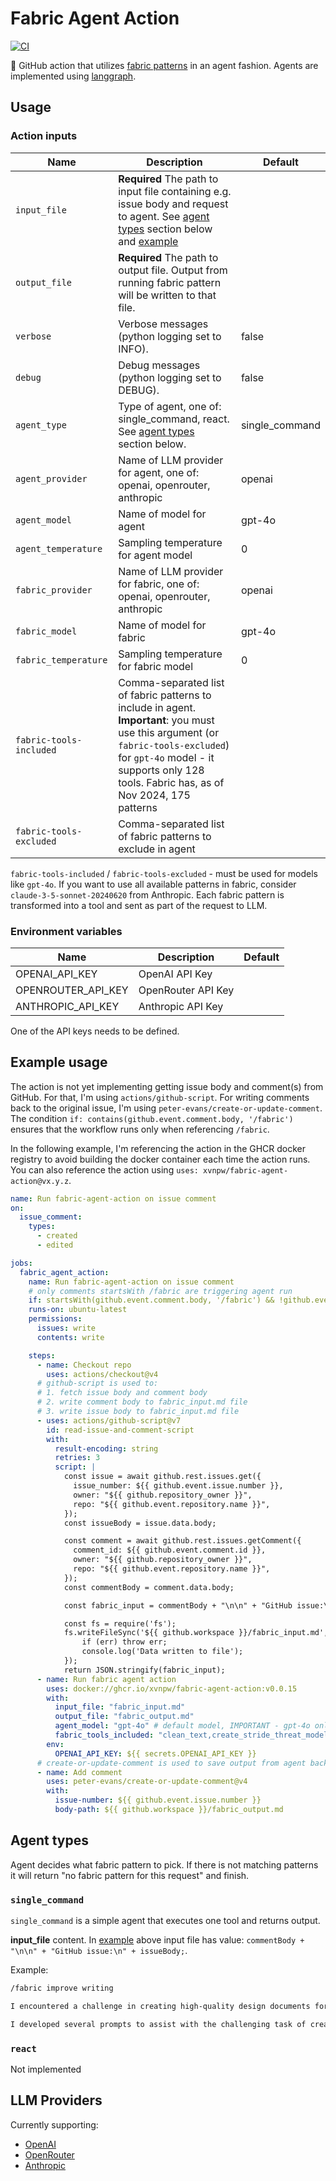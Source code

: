 # Fabric Agent Action

[![CI](https://github.com/xvnpw/fabric-agent-action/actions/workflows/ci.yaml/badge.svg)](https://github.com/xvnpw/fabric-agent-action/actions/workflows/ci.yaml)

🤖 GitHub action that utilizes [fabric patterns](https://github.com/danielmiessler/fabric/tree/main/patterns) in an agent fashion. Agents are implemented using [langgraph](https://www.langchain.com/langgraph).

## Usage

### Action inputs

| Name | Description | Default |
| --- | --- | --- |
| `input_file` | **Required** The path to input file containing e.g. issue body and request to agent. See [agent types](#agent-types) section below and [example](#example-usage) | |
| `output_file` | **Required** The path to output file. Output from running fabric pattern will be written to that file. | |
| `verbose` | Verbose messages (python logging set to INFO). | false |
| `debug` | Debug messages (python logging set to DEBUG). | false |
| `agent_type` | Type of agent, one of: single_command, react. See [agent types](#agent-types) section below. | single_command |
| `agent_provider` | Name of LLM provider for agent, one of: openai, openrouter, anthropic | openai |
| `agent_model` | Name of model for agent | gpt-4o |
| `agent_temperature` | Sampling temperature for agent model | 0 |
| `fabric_provider` | Name of LLM provider for fabric, one of: openai, openrouter, anthropic | openai |
| `fabric_model` | Name of model for fabric | gpt-4o |
| `fabric_temperature` | Sampling temperature for fabric model | 0 |
| `fabric-tools-included` | Comma-separated list of fabric patterns to include in agent. **Important**: you must use this argument (or `fabric-tools-excluded`) for `gpt-4o` model - it supports only 128 tools. Fabric has, as of Nov 2024, 175 patterns |
| `fabric-tools-excluded` | Comma-separated list of fabric patterns to exclude in agent |

`fabric-tools-included` / `fabric-tools-excluded` - must be used for models like `gpt-4o`. If you want to use all available patterns in fabric, consider `claude-3-5-sonnet-20240620` from Anthropic. Each fabric pattern is transformed into a tool and sent as part of the request to LLM.

### Environment variables

| Name | Description | Default |
| --- | --- | --- |
| OPENAI_API_KEY | OpenAI API Key | |
| OPENROUTER_API_KEY | OpenRouter API Key | |
| ANTHROPIC_API_KEY | Anthropic API Key | |

One of the API keys needs to be defined.

## Example usage

The action is not yet implementing getting issue body and comment(s) from GitHub. For that, I'm using `actions/github-script`. For writing comments back to the original issue, I'm using `peter-evans/create-or-update-comment`. The condition `if: contains(github.event.comment.body, '/fabric')` ensures that the workflow runs only when referencing `/fabric`.

In the following example, I'm referencing the action in the GHCR docker registry to avoid building the docker container each time the action runs. You can also reference the action using `uses: xvnpw/fabric-agent-action@vx.y.z`.

```yml
name: Run fabric-agent-action on issue comment
on:
  issue_comment:
    types:
      - created
      - edited

jobs:
  fabric_agent_action:
    name: Run fabric-agent-action on issue comment
    # only comments startsWith /fabric are triggering agent run
    if: startsWith(github.event.comment.body, '/fabric') && !github.event.issue.pull_request
    runs-on: ubuntu-latest
    permissions:
      issues: write
      contents: write

    steps:
      - name: Checkout repo
        uses: actions/checkout@v4
      # github-script is used to:
      # 1. fetch issue body and comment body
      # 2. write comment body to fabric_input.md file
      # 3. write issue body to fabric_input.md file
      - uses: actions/github-script@v7
        id: read-issue-and-comment-script
        with:
          result-encoding: string
          retries: 3
          script: |
            const issue = await github.rest.issues.get({
              issue_number: ${{ github.event.issue.number }},
              owner: "${{ github.repository_owner }}",
              repo: "${{ github.event.repository.name }}",
            });
            const issueBody = issue.data.body;

            const comment = await github.rest.issues.getComment({
              comment_id: ${{ github.event.comment.id }},
              owner: "${{ github.repository_owner }}",
              repo: "${{ github.event.repository.name }}",
            });
            const commentBody = comment.data.body;

            const fabric_input = commentBody + "\n\n" + "GitHub issue:\n" + issueBody;

            const fs = require('fs');
            fs.writeFileSync('${{ github.workspace }}/fabric_input.md', fabric_input, (err) => {
                if (err) throw err;
                console.log('Data written to file');
            });
            return JSON.stringify(fabric_input);
      - name: Run fabric agent action
        uses: docker://ghcr.io/xvnpw/fabric-agent-action:v0.0.15
        with:
          input_file: "fabric_input.md"
          output_file: "fabric_output.md"
          agent_model: "gpt-4o" # default model, IMPORTANT - gpt-4o only supports 128 patterns - you need to use fabric_tools_included/fabric_tools_excluded 
          fabric_tools_included: "clean_text,create_stride_threat_model,create_design_document,review_design,refine_design_document,create_threat_scenarios,improve_writing"
        env:
          OPENAI_API_KEY: ${{ secrets.OPENAI_API_KEY }}
      # create-or-update-comment is used to save output from agent back to original issue
      - name: Add comment
        uses: peter-evans/create-or-update-comment@v4
        with:
          issue-number: ${{ github.event.issue.number }}
          body-path: ${{ github.workspace }}/fabric_output.md
```

## Agent types

Agent decides what fabric pattern to pick. If there is not matching patterns it will return "no fabric pattern for this request" and finish.

### `single_command`

`single_command` is a simple agent that executes one tool and returns output.

**input_file** content. In [example](#example-usage) above input file has value: `commentBody + "\n\n" + "GitHub issue:\n" + issueBody;`.

Example:

```markdown
/fabric improve writing

I encountered a challenge in creating high-quality design documents for my threat modeling research. About a year and a half ago, I created AI Nutrition-Pro architecture and have been using it since then. What if it's already in LLMs' training data? Testing threat modeling capabilities could give me false results.

I developed several prompts to assist with the challenging task of creating design documents. I implemented these as Fabric patterns for everyone's benefit. If you're unfamiliar with Fabric - it's an excellent CLI tool created by Daniel Miessler.
```

### `react`

Not implemented

## LLM Providers

Currently supporting:
- [OpenAI](https://platform.openai.com/)
- [OpenRouter](https://openrouter.ai/)
- [Anthropic](https://www.anthropic.com/)
